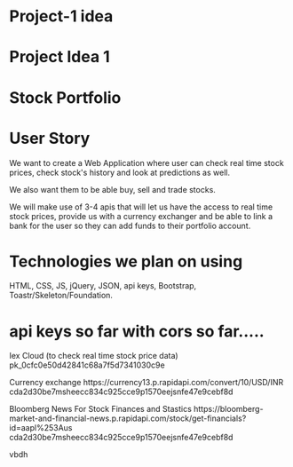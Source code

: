 # Project-1 idea
# Project Idea 1 
<h1> Stock Portfolio </h1>

# User Story
<p> We want to create a Web Application where user can check real time stock prices, check stock's history and look at predictions as well. </p>
<p> We also want them to be able buy, sell and trade stocks. </p>
<p> We will make use of 3-4 apis that will let us have the access to real time stock prices, provide us with a currency exchanger and be able to link a bank for the user so they can add funds to their portfolio account. </p>

# Technologies we plan on using 
<p> HTML, CSS, JS, jQuery, JSON, api keys, Bootstrap, Toastr/Skeleton/Foundation. </p>

# api keys so far with cors so far.....
<p> Iex Cloud (to check real time stock price data)
pk_0cfc0e50d42841c68a7f5d7341030c9e </p>

<!-- <p> Calendarific (to check working days and holidays)
f758cc69266b8034dd382ca7e4fc1fd28c1d6672 </p> -->

<p> Currency exchange 
https://currency13.p.rapidapi.com/convert/10/USD/INR
cda2d30be7msheecc834c925cce9p1570eejsnfe47e9cebf8d </p>

<!-- <p> weather api 
weather338.p.rapidapi.com
cda2d30be7msheecc834c925cce9p1570eejsnfe47e9cebf8d </p> -->

<p> Bloomberg News For Stock Finances and Stastics 
https://bloomberg-market-and-financial-news.p.rapidapi.com/stock/get-financials?id=aapl%253Aus
cda2d30be7msheecc834c925cce9p1570eejsnfe47e9cebf8d </p>vbdh
